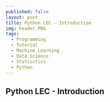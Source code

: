 ```yaml
---
published: false
layout: post
title: Python LEC - Introduction
img: header.PNG
tags:
  - Programming
  - Tutorial
  - Machine Learning
  - Data Science
  - Statisctics
  - Python
---
```


## Python LEC - Introduction
